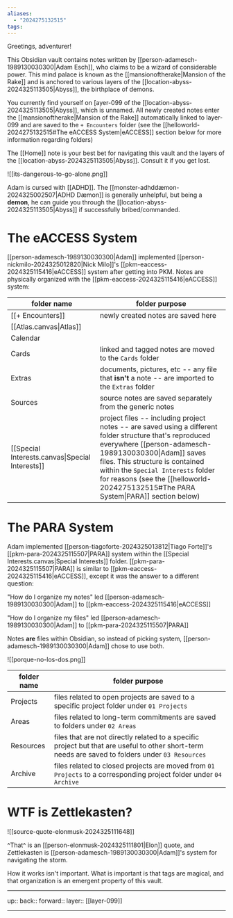 ```yaml
---
aliases:
  - "2024275132515"
tags:
---
```

Greetings, adventurer!

This Obsidian vault contains notes written by [[person-adamesch-1989130030300|Adam Esch]], who claims to be a wizard of considerable power. This mind palace is known as the [[mansionoftherake|Mansion of the Rake]] and is anchored to various layers of the [[location-abyss-2024325113505|Abyss]], the birthplace of demons.

You currently find yourself on [ayer-099 of the [[location-abyss-2024325113505|Abyss]], which is unnamed. All newly created notes enter the [[mansionoftherake|Mansion of the Rake]] automatically linked to layer-099 and are saved to the `+ Encounters` folder (see the [[helloworld-2024275132515#The eACCESS System|eACCESS]] section below for more information regarding folders)

The [[Home]] note is your best bet for navigating this vault and the layers of the [[location-abyss-2024325113505|Abyss]]. Consult it if you get lost.

![[its-dangerous-to-go-alone.png]]

Adam is cursed with [[ADHD]]. The [[monster-adhddæmon-2024325002507|ADHD Dæmon]] is generally unhelpful, but being a **demon**, he can guide you through the [[location-abyss-2024325113505|Abyss]] if successfully bribed/commanded.

# The eACCESS System

[[person-adamesch-1989130030300|Adam]] implemented [[person-nickmilo-2024325012820|Nick Milo]]'s [[pkm-eaccess-2024325115416|eACCESS]] system after getting into PKM. Notes are physically organized with the [[pkm-eaccess-2024325115416|eACCESS]] system:

| folder name                                     | folder purpose                                                                                                                                                                                                                                                                                                                      |
| ----------------------------------------------- | ----------------------------------------------------------------------------------------------------------------------------------------------------------------------------------------------------------------------------------------------------------------------------------------------------------------------------------- |
| [[+ Encounters]]                                | newly created notes are saved here                                                                                                                                                                                                                                                                                                  |
| [[Atlas.canvas\|Atlas]]                         |                                                                                                                                                                                                                                                                                                                                     |
| Calendar                                        |                                                                                                                                                                                                                                                                                                                                     |
| Cards                                           | linked and tagged notes are moved to the `Cards` folder                                                                                                                                                                                                                                                                             |
| Extras                                          | documents, pictures, etc -- any file that **isn't** a note -- are imported to the `Extras` folder                                                                                                                                                                                                                                   |
| Sources                                         | source notes are saved separately from the generic notes                                                                                                                                                                                                                                                                            |
| [[Special Interests.canvas\|Special Interests]] | project files -- including project notes -- are saved using a different folder structure that's reproduced everywhere [[person-adamesch-1989130030300\|Adam]] saves files. This structure is contained within the `Special Interests` folder for reasons (see the [[helloworld-2024275132515#The PARA System\|PARA]] section below) |

# The PARA System

Adam implemented [[person-tiagoforte-2024325013812|Tiago Forte]]'s [[pkm-para-2024325115507|PARA]] system within the [[Special Interests.canvas|Special Interests]] folder. [[pkm-para-2024325115507|PARA]] is similar to [[pkm-eaccess-2024325115416|eACCESS]], except it was the answer to a different question:

"How do I organize my notes" led [[person-adamesch-1989130030300|Adam]] to [[pkm-eaccess-2024325115416|eACCESS]]

"How do I organize my files" led [[person-adamesch-1989130030300|Adam]] to [[pkm-para-2024325115507|PARA]]

Notes **are** files within Obsidian, so instead of picking system, [[person-adamesch-1989130030300|Adam]] chose to use both.

![[porque-no-los-dos.png]]

| folder name | folder purpose                                                                                                                                    |
| ----------- | ------------------------------------------------------------------------------------------------------------------------------------------------- |
| Projects    | files related to open projects are saved to a specific project folder under `01 Projects`                                                         |
| Areas       | files related to long-term commitments are saved to folders under `02 Areas`                                                                      |
| Resources   | files that are not directly related to a specific project but that are useful to other short-term needs are saved to folders under `03 Resources` |
| Archive     | files related to closed projects are moved from `01 Projects` to a corresponding project folder under `04 Archive`                                |

# WTF is Zettlekasten?

![[source-quote-elonmusk-2024325111648]]

^That^ is an [[person-elonmusk-2024325111801|Elon]] quote, and Zettlekasten is [[person-adamesch-1989130030300|Adam]]'s system for navigating the storm.

How it works isn't important. What is important is that tags are magical, and that organization is an emergent property of this vault.

***

up:: 
back:: 
forward:: 
layer:: [[layer-099]]

***
